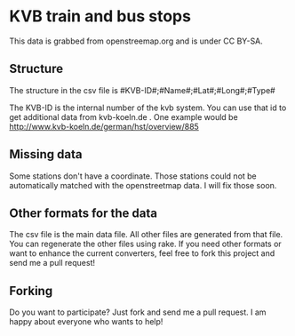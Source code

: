 # KVB train and bus stops

This data is grabbed from openstreemap.org and is under CC BY-SA.

## Structure

The structure in the csv file is #KVB-ID#;#Name#;#Lat#;#Long#;#Type#

The KVB-ID is the internal number of the kvb system. You can use that id
to get additional data from kvb-koeln.de . One example would be 
http://www.kvb-koeln.de/german/hst/overview/885

## Missing data

Some stations don't have a coordinate. Those stations could not be
automatically matched with the openstreetmap data. I will fix those
soon.

## Other formats for the data

The csv file is the main data file. All other files are generated from
that file. You can regenerate the other files using rake. If you need
other formats or want to enhance the current converters, feel free to
fork this project and send me a pull request!

## Forking

Do you want to participate? Just fork and send me a pull request. I am
happy about everyone who wants to help!
